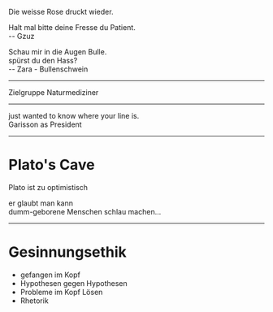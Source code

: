 Die weisse Rose druckt wieder.

Halt mal bitte deine Fresse du Patient.  
-- Gzuz

Schau mir in die Augen Bulle.  
spürst du den Hass?  
-- Zara - Bullenschwein

----

Zielgruppe Naturmediziner

----

just wanted to know where your line is.  
Garisson as President

----

# Plato's Cave

Plato ist zu optimistisch

er glaubt man kann  
dumm-geborene Menschen schlau machen...

----

# Gesinnungsethik

- gefangen im Kopf
- Hypothesen gegen Hypothesen
- Probleme im Kopf Lösen
- Rhetorik
